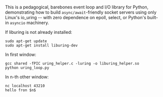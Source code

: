 This is a pedagogical, barebones event loop and I/O library for Python, demonstrating how to build `async/await`-friendly socket servers using only Linux's io_uring -- with zero dependence on epoll, select, or Python's built-in `asyncio` machinery.

If liburing is not already installed:
```
sudo apt-get update
sudo apt-get install liburing-dev
```

In first window:
```
gcc shared -fPIC uring_helper.c -luring -o liburing_helper.so
python uring_loop.py
```

In n-th other window:
```
nc localhost 43210
hello fron $n$
```
